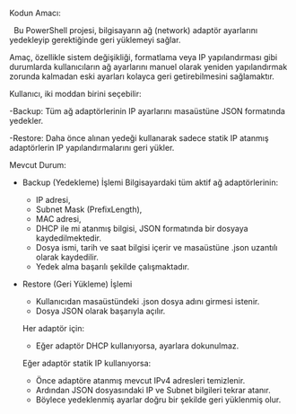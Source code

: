 Kodun Amacı:

&nbsp; Bu PowerShell projesi, bilgisayarın ağ (network) adaptör ayarlarını yedekleyip gerektiğinde geri yüklemeyi sağlar.

Amaç, özellikle sistem değişikliği, formatlama veya IP yapılandırması gibi durumlarda kullanıcıların ağ ayarlarını manuel olarak yeniden yapılandırmak zorunda kalmadan eski ayarları kolayca geri getirebilmesini sağlamaktır.



Kullanıcı, iki moddan birini seçebilir:

-Backup: Tüm ağ adaptörlerinin IP ayarlarını masaüstüne JSON formatında yedekler.

-Restore: Daha önce alınan yedeği kullanarak sadece statik IP atanmış adaptörlerin IP yapılandırmalarını geri yükler.





Mevcut Durum:

* Backup (Yedekleme) İşlemi
  Bilgisayardaki tüm aktif ağ adaptörlerinin:
  - IP adresi,
  - Subnet Mask (PrefixLength),
  - MAC adresi,
  - DHCP ile mi atanmış bilgisi, JSON formatında bir dosyaya kaydedilmektedir.
  - Dosya ismi, tarih ve saat bilgisi içerir ve masaüstüne .json uzantılı olarak kaydedilir.
  - Yedek alma başarılı şekilde çalışmaktadır.
  



* Restore (Geri Yükleme) İşlemi
  - Kullanıcıdan masaüstündeki .json dosya adını girmesi istenir.
  - Dosya JSON olarak başarıyla açılır.

  Her adaptör için:
  - Eğer adaptör DHCP kullanıyorsa, ayarlara dokunulmaz.

  Eğer adaptör statik IP kullanıyorsa:
  - Önce adaptöre atanmış mevcut IPv4 adresleri temizlenir.
  - Ardından JSON dosyasındaki IP ve Subnet bilgileri tekrar atanır.
  - Böylece yedeklenmiş ayarlar doğru bir şekilde geri yüklenmiş olur.









